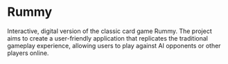 # Rummy
Interactive, digital version of the classic card game Rummy.
The project aims to create a user-friendly application that replicates the traditional gameplay experience, 
allowing users to play against AI opponents or other players online.
